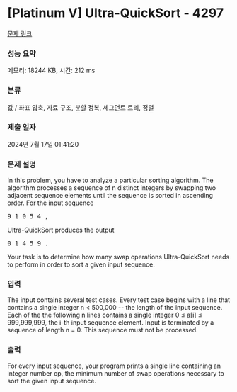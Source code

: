 # [Platinum V] Ultra-QuickSort - 4297 

[문제 링크](https://www.acmicpc.net/problem/4297) 

### 성능 요약

메모리: 18244 KB, 시간: 212 ms

### 분류

값 / 좌표 압축, 자료 구조, 분할 정복, 세그먼트 트리, 정렬

### 제출 일자

2024년 7월 17일 01:41:20

### 문제 설명

<p>In this problem, you have to analyze a particular sorting algorithm. The algorithm processes a sequence of n distinct integers by swapping two adjacent sequence elements until the sequence is sorted in ascending order. For the input sequence</p>

<pre>9 1 0 5 4 ,</pre>

<p>Ultra-QuickSort produces the output</p>

<pre>0 1 4 5 9 .</pre>

<p>Your task is to determine how many swap operations Ultra-QuickSort needs to perform in order to sort a given input sequence.</p>

### 입력 

 <p>The input contains several test cases. Every test case begins with a line that contains a single integer n < 500,000 -- the length of the input sequence. Each of the the following n lines contains a single integer 0 ≤ a[i] ≤ 999,999,999, the i-th input sequence element. Input is terminated by a sequence of length n = 0. This sequence must not be processed.</p>

### 출력 

 <p>For every input sequence, your program prints a single line containing an integer number op, the minimum number of swap operations necessary to sort the given input sequence.</p>

